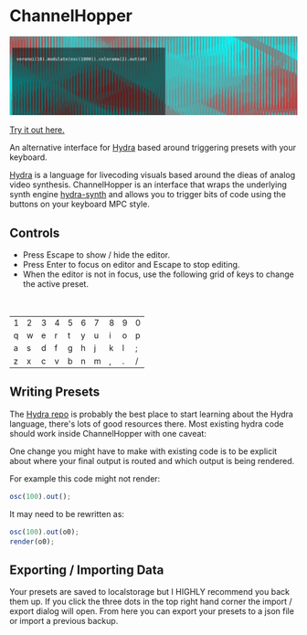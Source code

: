 # ChannelHopper

![ChannelHopper Screenshot](./screenshot.png)

[Try it out here.](https://channelhopper.ch1p.net/)

An alternative interface for [Hydra](https://github.com/ojack/hydra) based around triggering presets with your keyboard.

[Hydra](https://github.com/ojack/hydra) is a language for livecoding visuals based around the dieas of analog video synthesis. ChannelHopper is an interface that wraps the underlying synth engine [hydra-synth](https://github.com/ojack/hydra-synth) and allows you to trigger bits of code using the buttons on your keyboard MPC style.

## Controls

- Press Escape to show / hide the editor.
- Press Enter to focus on editor and Escape to stop editing.
- When the editor is not in focus, use the following grid of keys to change the active preset.
<br>
<br>
<table style="margin: auto">
<tr><td>1</td><td>2</td><td>3</td><td>4</td><td>5</td><td>6</td><td>7</td><td>8</td><td>9</td><td>0</td></tr>
<tr><td>q</td><td>w</td><td>e</td><td>r</td><td>t</td><td>y</td><td>u</td><td>i</td><td>o</td><td>p</td></tr>
<tr><td>a</td><td>s</td><td>d</td><td>f</td><td>g</td><td>h</td><td>j</td><td>k</td><td>l</td><td>;</td></tr>
<tr><td>z</td><td>x</td><td>c</td><td>v</td><td>b</td><td>n</td><td>m</td><td>,</td><td>.</td><td>/</td></tr>
</table>

## Writing Presets

The [Hydra repo](https://github.com/ojack/hydra) is probably the best place to start learning about the Hydra language, there's lots of good resources there. Most existing hydra code should work inside ChannelHopper with one caveat:

One change you might have to make with existing code is to be explicit about where your final output is routed and which output is being rendered.

For example this code might not render:

```javascript
osc(100).out();
```

It may need to be rewritten as:

```javascript
osc(100).out(o0);
render(o0);
```

## Exporting / Importing Data

Your presets are saved to localstorage but I HIGHLY recommend you back them up. If you click the three dots in the top right hand corner the import / export dialog will open. From here you can export your presets to a json file or import a previous backup.
